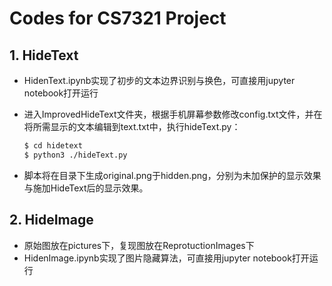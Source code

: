 # Codes for CS7321 Project

## 1. HideText

* HidenText.ipynb实现了初步的文本边界识别与换色，可直接用jupyter notebook打开运行

* 进入ImprovedHideText文件夹，根据手机屏幕参数修改config.txt文件，并在将所需显示的文本编辑到text.txt中，执行hideText.py：

  ```bash
  $ cd hidetext
  $ python3 ./hideText.py
  ```

* 脚本将在目录下生成original.png于hidden.png，分别为未加保护的显示效果与施加HideText后的显示效果。

## 2. HideImage

* 原始图放在pictures下，复现图放在ReprotuctionImages下
* HidenImage.ipynb实现了图片隐藏算法，可直接用jupyter notebook打开运行

